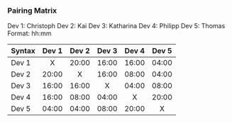 ### Pairing Matrix
Dev 1: Christoph
Dev 2: Kai
Dev 3: Katharina
Dev 4: Philipp
Dev 5: Thomas
Format: hh:mm

| Syntax      | Dev 1 | Dev 2 | Dev 3 | Dev 4 | Dev 5 |
| :---        | :---: | :---: | :---: | :---: | :---: | 
| Dev 1       | X     | 20:00 | 16:00 | 16:00 | 04:00 |
| Dev 2       | 20:00 | X     | 16:00 | 08:00 | 04:00 |
| Dev 3       | 16:00 | 16:00 | X     | 04:00 | 08:00 |
| Dev 4       | 16:00 | 08:00 | 04:00 | X     | 20:00 |
| Dev 5       | 04:00 | 04:00 | 08:00 | 20:00 | X     |
